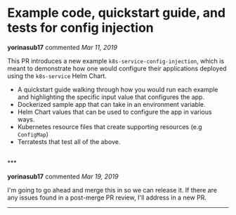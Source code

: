 # Example code, quickstart guide, and tests for config injection

**yorinasub17** commented *Mar 11, 2019*

This PR introduces a new example `k8s-service-config-injection`, which is meant to demonstrate how one would configure their applications deployed using the `k8s-service` Helm Chart.

- A quickstart guide walking through how you would run each example and highlighting the specific input value that configures the app.
- Dockerized sample app that can take in an environment variable.
- Helm Chart values that can be used to configure the app in various ways.
- Kubernetes resource files that create supporting resources (e.g `ConfigMap`)
- Terratests that test all of the above.
<br />
***


**yorinasub17** commented *Mar 19, 2019*

I'm going to go ahead and merge this in so we can release it. If there are any issues found in a post-merge PR review, I'll address in a new PR.
***

